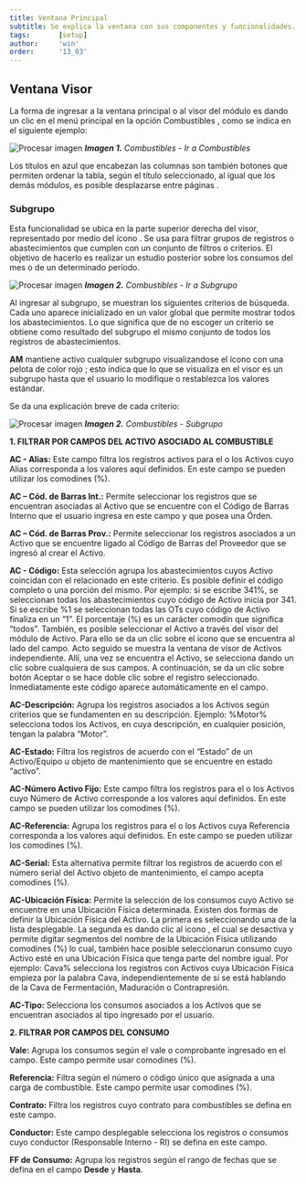 ```yaml
---
title: Ventana Principal
subtitle: Se explica la ventana con sus componentes y funcionalidades.
tags:       [setup]
author:     'win'
order:      '13_03'
---
```


## Ventana Visor


La forma de ingresar a la ventana principal o al visor del módulo es dando un clic en el menú principal en la opción  <a class="btn cl-white bg-blue px-3"> Combustibles </a>, como se indica en el siguiente ejemplo:

![Procesar imagen](../../assets/images/cap18/chp18_img01.png)
_**Imagen 1.** Combustibles - Ir a Combustibles_

Los títulos en azul que encabezan las columnas son también botones que permiten ordenar la tabla, según el título seleccionado, al igual que los demás módulos, es posible desplazarse entre páginas <a class="btn white cl-blue bd-white"><span class="mdi mdi-chevron-left"> </span></a> <a class="btn white cl-blue bd-white"><span class="mdi mdi-chevron-right"> </span></a>. 

### Subgrupo 


Esta funcionalidad se ubica en la parte superior derecha del visor, representado por medio del ícono <span class="mdi mdi-filter-variant"></span>. Se usa para filtrar grupos de registros o abastecimientos que cumplen con un conjunto de filtros o criterios. El objetivo de hacerlo es realizar un estudio posterior sobre los consumos del mes o de un determinado período. 

![Procesar imagen](../../assets/images/cap18/chp18_img02.png)
_**Imagen 2.** Combustibles - Ir a Subgrupo_


Al ingresar al subgrupo, se muestran los siguientes criterios de búsqueda.  Cada uno aparece inicializado en un valor global que permite mostrar todos los abastecimientos. Lo que significa que de no escoger un criterio se obtiene como resultado del  subgrupo el mismo conjunto de todos los registros de abastecimientos.

**AM** mantiene activo cualquier subgrupo visualizandose el ícono con una pelota de color rojo <a class="btn bg-white fs-2"><span class="iconify btn-icon cl-black" data-icon="mdi-filter-variant"></span><span class="dot bg-af-red"></span></a>; esto indica que lo que se visualiza en el visor es un subgrupo hasta que el usuario lo modifique o restablezca los valores estándar. 

Se da una explicación breve de cada criterio:

![Procesar imagen](../../assets/images/cap18/chp18_img03.png)
_**Imagen 2.** Combustibles - Subgrupo_


**1. FILTRAR POR CAMPOS DEL ACTIVO ASOCIADO AL COMBUSTIBLE**

**AC - Alias:** Este campo filtra los registros activos para el o los Activos cuyo Alias corresponda a los valores aquí definidos. En este campo se pueden utilizar los comodines (%).

**AC – Cód. de Barras Int.:** Permite seleccionar los registros que se encuentran asociadas al Activo que se encuentre con el Código de Barras Interno que el usuario ingresa en este campo y que posea una Órden.

**AC – Cód. de Barras Prov.:** Permite seleccionar los  registros asociados a un Activo que se encuentre ligado al Código de Barras del Proveedor que se ingresó al crear el Activo.


**AC - Código:** Esta selección agrupa los abastecimientos cuyos Activo coincidan con el relacionado en este criterio. Es posible definir el código completo o una porción del mismo. Por ejemplo: si se escribe 341%, se seleccionan todas los abastecimientos cuyo código de Activo inicia por 341. Si se escribe %1 se seleccionan todas las OTs cuyo código de Activo finaliza en un “1”. El porcentaje (%) es un carácter comodín que significa “todos”. También, es posible seleccionar el Activo a través del visor del módulo de Activo. Para ello se da un clic sobre el icono <span class="mdi mdi-filter-variant"></span> que se encuentra al lado del campo. Acto seguido se muestra la ventana de visor de Activos independiente. Allí, una vez se encuentra el Activo, se selecciona dando un clic sobre cualquiera de sus campos. A continuación, se da un clic sobre botón <a class="btn white">Aceptar</a> o se hace doble clic sobre el registro seleccionado. Inmediatamente este código aparece automáticamente en el campo.

**AC-Descripción:** Agrupa los registros asociados a los Activos según criterios que se fundamenten en su descripción. Ejemplo: %Motor% selecciona todos los Activos, en cuya descripción, en cualquier posición, tengan la palabra “Motor”.

**AC-Estado:** Filtra los registros de acuerdo con el “Estado” de un Activo/Equipo u objeto de mantenimiento que se encuentre en estado “activo”.

**AC-Número Activo Fijo:** Este campo filtra los registros para el o los Activos cuyo Número de Activo corresponde a los valores aquí definidos. En este campo se pueden utilizar los comodines (%).

**AC-Referencia:** Agrupa los registros para el o los Activos cuya Referencia  corresponda a los valores aquí definidos. En este campo se pueden utilizar los comodines (%).

**AC-Serial:** Esta alternativa permite filtrar los registros de acuerdo con el número serial del Activo objeto de mantenimiento, el campo acepta comodines (%).

**AC-Ubicación Física:** Permite la selección de los consumos cuyo Activo se encuentre en una Ubicación Física determinada. Existen dos formas de definir la Ubicación Física del Activo. La primera es seleccionando una de la lista desplegable. La segunda es dando clic al icono <span class="mdi mdi-lock"></span>, el cual se desactiva <span class="mdi mdi-lock-open-outline"></span> y permite digitar segmentos del nombre de la Ubicación Física utilizando comodines (%) lo cual, también hace posible seleccionarun consumo cuyo Activo esté en una Ubicación Física que tenga parte del nombre igual. Por ejemplo: Cava% selecciona los registros con Activos cuya Ubicación Física empieza por la palabra Cava, independientemente de si se está hablando de la Cava de Fermentación, Maduración o Contrapresión.

**AC-Tipo:** Selecciona los consumos  asociados a los Activos que se encuentran asociados al tipo ingresado por el usuario.



**2. FILTRAR POR CAMPOS DEL CONSUMO**

**Vale:** Agrupa los consumos según el vale o comprobante ingresado en el campo. Este campo permite usar comodines (%).

**Referencia:** Filtra según el número o código único que asignada a una carga de combustible. Este campo permite usar comodines (%).

**Contrato:** Filtra los registros cuyo contrato para combustibles se defina en este campo.

**Conductor:** Este campo desplegable selecciona los registros o consumos cuyo conductor (Responsable Interno - RI) se defina en este campo.

**FF de Consumo:** Agrupa los registros según el rango de fechas que se defina en el campo **Desde** y **Hasta**.